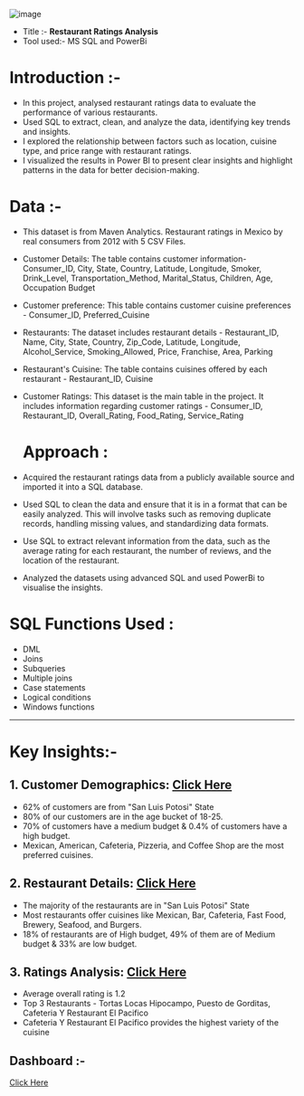 ![image](https://github.com/user-attachments/assets/ad2b662a-c330-4a30-b89e-56fea2dcea99)

* Title :-  **Restaurant Ratings Analysis**
* Tool used:- MS SQL and PowerBi

 # Introduction :- 
- In this project, analysed restaurant ratings data to evaluate the performance of various restaurants.
- Used SQL to extract, clean, and analyze the data, identifying key trends and insights.
- I explored the relationship between factors such as location, cuisine type, and price range with restaurant ratings.
- I visualized the results in Power BI to present clear insights and highlight patterns in the data for better decision-making.

# Data :- 
- This dataset is from Maven Analytics. Restaurant ratings in Mexico by real consumers from 2012 with 5 CSV Files.
- Customer Details: The table contains customer information- Consumer_ID,	City,	State,	Country,	Latitude,	Longitude,	Smoker,	Drink_Level,	Transportation_Method,	Marital_Status,	Children,	Age,	Occupation	Budget
- Customer preference: This table contains customer cuisine preferences - Consumer_ID,	Preferred_Cuisine
- Restaurants: The dataset includes restaurant details - Restaurant_ID,	Name,	City,	State,	Country,	Zip_Code,	Latitude,	Longitude,	Alcohol_Service,	Smoking_Allowed,	Price,	Franchise,	Area,	Parking
- Restaurant's Cuisine: The table contains cuisines offered by each restaurant - Restaurant_ID,	Cuisine
- Customer Ratings: This dataset is the main table in the project. It includes information regarding customer ratings - Consumer_ID,	Restaurant_ID,	Overall_Rating,	Food_Rating,	Service_Rating

  # Approach :
- Acquired the restaurant ratings data from a publicly available source and imported it into a SQL database.
- Used SQL to clean the data and ensure that it is in a format that can be easily analyzed. This will involve tasks such as removing duplicate records, handling missing values, and standardizing data formats.
- Use SQL to extract relevant information from the data, such as the average rating for each restaurant, the number of reviews, and the location of the restaurant.
- Analyzed the datasets using advanced SQL and used PowerBi to visualise the insights.

# SQL Functions Used :
- DML
- Joins
- Subqueries
- Multiple joins
- Case statements
- Logical conditions
- Windows functions

-------
# Key Insights:-
## 1. Customer Demographics:  [Click Here](https://github.com/bagmitali/Restaurant-Rating-Analysis/blob/main/Consumer_Demographics.sql)
- 62% of customers are from "San Luis Potosi" State
- 80% of our customers are in the age bucket of 18-25.
- 70% of customers have a medium budget & 0.4% of customers have a high budget.
- Mexican, American, Cafeteria, Pizzeria, and Coffee Shop are the most preferred cuisines.

## 2. Restaurant Details: [Click Here](https://github.com/bagmitali/Restaurant-Rating-Analysis/blob/main/Consumer_Demographics.sql)
- The majority of the restaurants are in "San Luis Potosi" State
- Most restaurants offer cuisines like Mexican, Bar, Cafeteria, Fast Food, Brewery, Seafood, and Burgers.
- 18% of restaurants are of High budget, 49% of them are of Medium budget & 33% are low budget.

## 3. Ratings Analysis: [Click Here](https://github.com/bagmitali/Restaurant-Rating-Analysis/blob/main/Rating.sql)
- Average overall rating is 1.2
- Top 3 Restaurants - Tortas Locas Hipocampo, Puesto de Gorditas, Cafeteria Y Restaurant El Pacifico
- Cafeteria Y Restaurant El Pacifico provides the highest variety of the cuisine


## Dashboard :-
[Click Here](https://github.com/bagmitali/Restaurant-Rating-Analysis/blob/main/Restaurant%20Rating.pbix)







  

  


    
